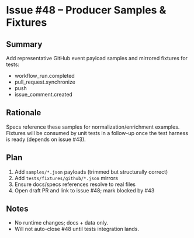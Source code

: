 # Issue #48 – Producer Samples & Fixtures

## Summary
Add representative GitHub event payload samples and mirrored fixtures for tests:
- workflow_run.completed
- pull_request.synchronize
- push
- issue_comment.created

## Rationale
Specs reference these samples for normalization/enrichment examples. Fixtures will be consumed by unit tests in a follow-up once the test harness is ready (depends on issue #43).

## Plan
1. Add `samples/*.json` payloads (trimmed but structurally correct)
2. Add `tests/fixtures/github/*.json` mirrors
3. Ensure docs/specs references resolve to real files
4. Open draft PR and link to issue #48; mark blocked by #43

## Notes
- No runtime changes; docs + data only.
- Will not auto-close #48 until tests integration lands.

